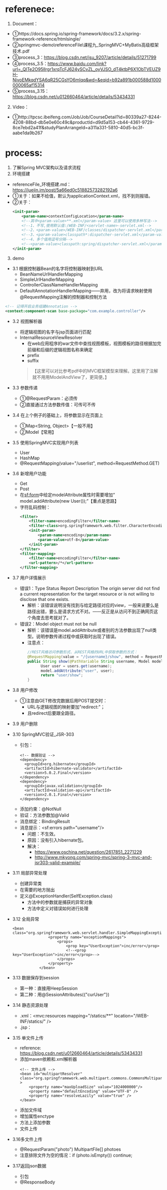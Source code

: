 # referenece:
1. Document：
  - ①https://docs.spring.io/spring-framework/docs/3.2.x/spring-framework-reference/htmlsingle/
  - ②springmvc-demo\referenceFile\课程九_SpringMVC+MyBatis高级框架技术.pdf
  - ③process_3：https://blog.csdn.net/jsu_9207/article/details/51271799
  - ④process_3.5：https://www.baidu.com/link?url=_QlTe2O95llrgr1xrqTcFJ624ySCvZL_oyVJSO_dT4ktbP6X1ObTVEUZ9H-NivoEMkqdYSA6qR25CGsYO6mIqq&wd=&eqid=b92a891b000588d1000000065af15314
  - ⑤process_3.15：https://blog.csdn.net/u012660464/article/details/53434331
2. Video：
  - ①http://tpcsc.ibeifeng.com/Job/Job/CourseDetail?id=80339a27-8244-4208-88bd-db5e0e60c49c&productId=d9d5a153-cb44-4361-9729-8ce7ebd2a41f&studyPlanArrangeId=a311a331-5810-40d5-bc3f-aabe1da9b267

# process:
1. 了解Spring MVC架构以及请求流程
2. 环境搭建
  - referenceFile_环境搭建.md：https://juejin.im/post/5a66ed0c51882573282192a6
  - ①关于<context-param>：如果不给值，默认为applicationContext.xml，找不到则报错。
  - ②关于<servlet>：
    ```xml
    <init-param>
        <param-name>contextConfigLocation</param-name>
        <!--其中<param-value>**.xml</param-value> 这里可以使用多种写法-->
        <!--1、不写,使用默认值:/WEB-INF/<servlet-name>-servlet.xml-->
        <!--2、<param-value>/WEB-INF/classes/dispatcher-servlet.xml</param-value>-->
        <!--3、<param-value>classpath*:dispatcher-servlet.xml</param-value>-->
        <!--4、多个值用逗号分隔-->
        <!--<param-value>classpath:spring/dispatcher-servlet.xml</param-value>-->
    </init-param>
    ```    
3. demo
  - 3.1 根据控制器Bean的名字将控制器映射到URL
    - BeanNameUrlHandlerMapping
    - SimpleUrlHandlerMapping
    - ControllerClassNameHandlerMapping
    - DefaultAnnotationHandlerMapping——弃用，改为将请求映射使用@RequestMapping注解的控制器和控制方法
```xml
<!-- 记得开启业务组建Annotation -->
<context:component-scan base-package="com.example.controller"/>
``` 
  - 3.2 视图解析器
    - 将逻辑视图的名字与jsp页面进行匹配
    - InternalResourceViewResolver
       - 在web应用程序的war文件中查找视图模板，视图模板的路径根据加完前缀和后缀的逻辑视图名称来确定
       - prefix
       - suffix
       >【这里可以对比参考pdf中的MVC框架模型来理解。这里用了注解就不用用ModelAndView了，更简便。】    
       
  - 3.3 参数传递
    - ①@RequestParam：必须传
    - ②直接通过方法参数传值：可传可不传
  - 3.4 在上个例子的基础上，将参数显示在页面上
    - ①Map<String, Object>【一般不用】
    - ②Model【常用】
  - 3.5 使用SpringMVC实现用户列表
    - User
    - HashMap
    - @RequestMapping(value="/userlist", method=RequestMethod.GET)
  - 3.6 新增用户功能
    - Get
    - Post
    - 在<sf:form>中给定modelAttribute属性时需要增加“ model.addAttribute(new User());”【重点是思路】
    - 字符乱码控制：
        ```xml
        <filter>
            <filter-name>encodingFilter</filter-name>
            <filter-class>org.springframework.web.filter.CharacterEncodingFilter</filter-class>
            <init-param>
                <param-name>encoding</param-name>
                <param-value>utf-8</param-value>
            </init-param>
        </filter>
        <filter-mapping>
            <filter-name>encodingFilter</filter-name>
            <url-pattern>/*</url-pattern>
        </filter-mapping>
        ```        
  - 3.7 用户详情展示
    - 错误1：Type Status Report Description The origin server did not find a current representation for the target resource or is not willing to disclose that one exists.
      - 解析：该错误说明没有找到与给定路径对应的view，一般来说要么是路径出错，要么是请求方式不对。——反正是从访问不到正确网页这个角度去思考就对了。
    - 错误2：Model object must not be null
      - 解析：该错误是model.addAttribute或者别的方法参数出现了null类型。说明参数传递过程中或获取时出现了错误。
      - 注意点：
          ```java
          //REST风格访问参数形式、从REST风格的URL中获取参数的方式：
          @RequestMapping(value = "/{username}/show", method = RequestMethod.GET)
          public String show(@PathVariable String username, Model model) {
                User user = users.get(username);
                model.addAttribute("user", user);
                return "user/show";
          }
          ```         
  - 3.8 用户修改
    - ①注意由GET修改完数据后用POST提交时：
      - URL与逻辑视图的映射要加"redirect:"；
      - 且redirect后要跟全路径。
  - 3.9 用户删除
  - 3.10 SpringMVC验证_JSR-303  
    - 引包：
        ```
        <!-- 数据验证 -->
        <dependency>
          <groupId>org.hibernate</groupId>
          <artifactId>hibernate-validator</artifactId>
          <version>5.0.2.Final</version>
        </dependency>
        <dependency>
          <groupId>javax.validation</groupId>
          <artifactId>validation-api</artifactId>
          <version>2.0.1.Final</version>
        </dependency>
        ``` 
    - 添加约束：@NotNull
    - 验证：方法参数加@Valid
    - 消息绑定：BindingResult
    - 消息提示：<sf:errors path="username"/>
      - 问题：不生效。
      - 原因：没有引入hibernate包。
      - 解决：  
        - https://www.oschina.net/question/2617851_2271229  
        - http://www.mkyong.com/spring-mvc/spring-3-mvc-and-jsr303-valid-example/
  - 3.11 局部异常处理
    - 创建异常类
    - 在需要的地方抛出
    - 定义@ExceptionHandler(SelfException.class)
      - 方法中的参数就是捕获的异常对象
      - 方法中定义对错误如何进行处理
  - 3.12 全局异常
    ```
    <bean class="org.springframework.web.servlet.handler.SimpleMappingExceptionResolver">
                    <property name="exceptionMappings">
                        <props>
                            <prop key="UserException">inc/error</prop>
                            <!--<prop key="UserException">inc/error</prop>-->
                        </props>
                    </property>
                </bean>
    ```        
  - 3.13 数据保存到session
    - 第一种：直接用HeepSession
    - 第二种：用@SessionAttributes({"curUser"})
  - 3.14 静态资源处理
    - .xml：<mvc:resources mapping="/statics/**" location="/WEB-INF/statics/" />
    - .jsp：<link rel="stylesheet" type="text/css" href="/statics/css/style.css" />
  - 3.15 单文件上传
    - reference: https://blog.csdn.net/u012660464/article/details/53434331
    - 添加maven依赖和.xml解析器
        ```
        <!-- 文件上传 -->
        <bean id="multipartResolver" class="org.springframework.web.multipart.commons.CommonsMultipartResolver" >
            <property name="maxUploadSize" value="1024000000"/>
            <property name="defaultEncoding" value="UTF-8" />
            <property name="resolveLazily" value="true" />
        </bean>
        ```     
    - 添加文件域
    - 增加属性enctype
    - 方法上添加参数
    - 文件上传
  - 3.16多文件上传
    - @RequestParam("photo") MultipartFile[] photoes
    - 注意排除文件为空的情况：if (photo.isEmpty()) continue;
  - 3.17返回json数据
    - 引包
    - @ResponseBody







